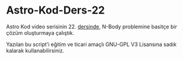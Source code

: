 # Astro-Kod-Ders-22
Astro Kod video serisinin 22. [dersinde](https://youtu.be/), N-Body problemine basitçe bir çözüm oluşturmaya çalıştık.

Yazılan bu script'i eğitim ve ticari amaçlı GNU-GPL V3 Lisansına sadık kalarak kullanabilirsiniz.
